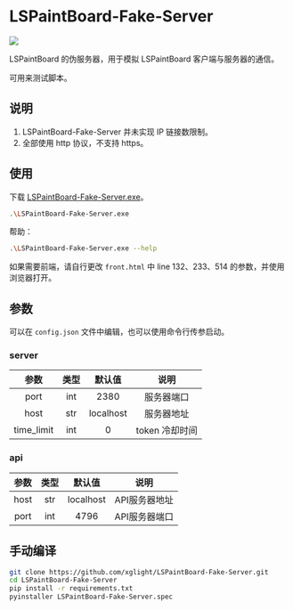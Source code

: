 # LSPaintBoard-Fake-Server

![](https://img.shields.io/badge/Python-3.10.11-blue)

LSPaintBoard 的伪服务器，用于模拟 LSPaintBoard 客户端与服务器的通信。

可用来测试脚本。

## 说明

1. LSPaintBoard-Fake-Server 并未实现 IP 链接数限制。
2. 全部使用 http 协议，不支持 https。

## 使用

下载 [LSPaintBoard-Fake-Server.exe](https://github.com/xglight/LSPaintBoard-Fake-Server/releases/latest)。

```bash
.\LSPaintBoard-Fake-Server.exe
```

帮助：
```bash
.\LSPaintBoard-Fake-Server.exe --help
```

如果需要前端，请自行更改 `front.html` 中 line 132、233、514 的参数，并使用浏览器打开。

## 参数

可以在 `config.json` 文件中编辑，也可以使用命令行传参启动。

### server

|    参数    | 类型  |  默认值   |      说明      |
| :--------: | :---: | :-------: | :------------: |
|    port    |  int  |   2380    |   服务器端口   |
|    host    |  str  | localhost |   服务器地址   |
| time_limit |  int  |     0     | token 冷却时间 |

### api
| 参数  | 类型  |  默认值   |     说明      |
| :---: | :---: | :-------: | :-----------: |
| host  |  str  | localhost | API服务器地址 |
| port  |  int  |   4796    | API服务器端口 |

## 手动编译

```bash
git clone https://github.com/xglight/LSPaintBoard-Fake-Server.git
cd LSPaintBoard-Fake-Server
pip install -r requirements.txt
pyinstaller LSPaintBoard-Fake-Server.spec
```

